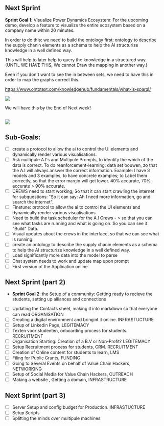 
## Next Sprint

**Sprint Goal 1**: Visualize Power Dynamics Ecosystem: For the upcoming demo, develop a feature to visualize the entire ecosystem based on a company name within 20 minutes. 

In order to do this: we need to build the ontology first; ontology to describe the supply chanin elements as a schema to help the AI structurize knowledge in a well defined way.

This will help to later help to query the knowledge in a structured way. 
{UNTIL WE HAVE THIS, We cannot Draw the mapping in another way.}

Even if you don't want to see the in between sets, we need to have this in order to map the graphs correct this. 

https://www.ontotext.com/knowledgehub/fundamentals/what-is-sparql/

![](./PowerDynamics.jpg)

We will have this by the End of Next week!

##

![](./PowerDynamics.jpg)


## Sub-Goals:
- [ ] create a protocol to allow the ai to control the UI elements and dynamically render various visualisations.
- [ ] Ask multipule A.I's and Multipule Prompts, to identify the which of the data is correct.
To do reanforcement-learning: data set bouwen, zo that the A.I will always answer the correct information. 
Example: I have 3 models and 3 examples, to have concrete examples; to Label them correctly, so that the error margin will get lower. 40% accurate, 70% accurate > 90% accurate.
- [ ] CREWS need to start working; So that it can start crawling the internet for subquestions: "So it can say: Ah I need more information, go and search the internet".
- [ ] Finetune: protocol to allow the ai to control the UI elements and dynamically render various visualisations
- [ ] Need to build the task scheduler for the A.I Crews - >  so that you can see what tasks are running and what is going on. So you can see it "Build" Data.
- [ ] Visual updates about the crews in the interface, so that we  can see what is running.
- [ ] create an ontology to describe the supply chanin elements as a schema to help the AI structurize knowledge in a well defined way.
- [ ] Load significantly more data into the model to parse
- [ ] Chat system needs to work and update map upon prompt
- [ ] First version of the Application online

## Next Sprint (part 2)

- **Sprint Goal 2**: the Setup of a community: Getting ready to recieve the students, setting up alliances and connections
- [ ] Updating the Contacts sheet, making it into markdown so that everyone can read ORGANISATION
- [ ] Creating a digital environment and bringint it online. INFRASTUCTURE
- [ ] Setup of Linkedin Page, LEGITEMACY
- [ ] Texten voor studenten, onboarding process for students. RECRUITMENT
- [ ] Organisation Starting: Creation of a B.V or Non-Profit? LEGITEMACY
- [ ] Setup Recruitment process for students, CRM. RECRUITMENT
- [ ] Creation of Online content for students to learn, LMS
- [ ] Filing for Public Grants, FUNDING
- [ ] Going to Several Events on behalf of Value Chain Hackers, NETWORKING
- [ ] Setup of Social Media for Value Chain Hackers, OUTREACH
- [ ] Making a website , Getting a domain, INFRASTRUCTURE

## Next Sprint (part 3)

- [ ] Server Setup and config budget for Production. INFRASTUCTURE
- [ ] Setup Scripts
- [ ] Splitting the minds over multipule machines